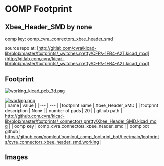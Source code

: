 # OOMP Footprint  
## Xbee_Header_SMD  by none  
  
oomp key: oomp_cvra_connectors_xbee_header_smd  
  
source repo at: [http://gitlab.com/cvra/kicad-lib/blob/master/footprints/_switches.pretty/CFPA-1FB4-A2T.kicad_mod](http://gitlab.com/cvra/kicad-lib/blob/master/footprints/_switches.pretty/CFPA-1FB4-A2T.kicad_mod)  
## Footprint  
  
[![working_kicad_pcb_3d.png](working_kicad_pcb_3d_600.png)](working_kicad_pcb_3d.png)  
  
[![working.png](working_600.png)](working.png)  
| name | value | 
| --- | --- | 
| footprint name | Xbee_Header_SMD | 
| footprint description | None | 
| number of pads | 20 | 
| github path | http://github.com/cvra/kicad-lib/blob/master/footprints/_connectors.pretty/Xbee_Header_SMD.kicad_mod | 
| oomp key | oomp_cvra_connectors_xbee_header_smd | 
| oomp bot github | https://github.com/oomlout/oomlout_oomp_footprint_bot/tree/main/footprints/cvra_connectors_xbee_header_smd/working | 
## Images  
